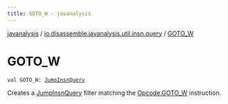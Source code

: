 ```yaml
---
title: GOTO_W - javanalysis
---
```


[javanalysis](../index.html) / [io.disassemble.javanalysis.util.insn.query](index.html) / [GOTO_W](./-g-o-t-o_-w.html)

# GOTO_W

`val GOTO_W: `[`JumpInsnQuery`](-jump-insn-query/index.html)

Creates a [JumpInsnQuery](-jump-insn-query/index.html) filter matching the [Opcode.GOTO_W](#) instruction.

